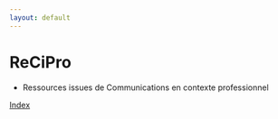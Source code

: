 ```yaml
---
layout: default
---
```


# ReCiPro
- Ressources issues de Communications en contexte professionnel



[Index](./)